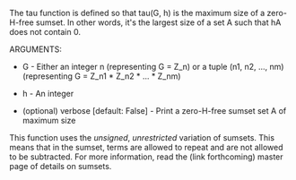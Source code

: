 The tau function is defined so that tau(G, h) is the maximum size of a zero-H-free sumset. In other words, it's the largest size of a set A such that hA does not contain 0.

ARGUMENTS:

* G - Either an integer n (representing G = Z_n) or a tuple (n1, n2, ..., nm) (representing G = Z_n1 * Z_n2 * ... * Z_nm)

* h - An integer

* (optional) verbose [default: False] - Print a zero-H-free sumset set A of maximum size

This function uses the _unsigned_, _unrestricted_ variation of sumsets. This means that in the sumset, terms are allowed to repeat and are not allowed to be subtracted. For more information, read the (link forthcoming) master page of details on sumsets.
